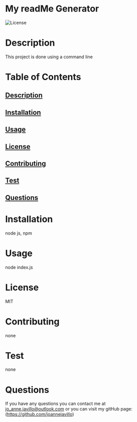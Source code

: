 
# My readMe Generator
![License](https://img.shields.io/badge/License-MIT-purple)
# Description 
This project is done using a command line
# Table of Contents 

  ## [Description](#description)
  ## [Installation](#installation)
  ## [Usage](#usage)
  ## [License](#license)
  ## [Contributing](#contributing)
  ## [Test](#tests)
  ## [Questions](#questions)
# Installation
node js, npm
# Usage 
node index.js
# License
MIT
# Contributing
none
# Test
none
# Questions

If you have any questions you can contact me at jo_anne.javillo@outlook.com or you can visit my gitHub page: (https://github.com/joannejavillo)
